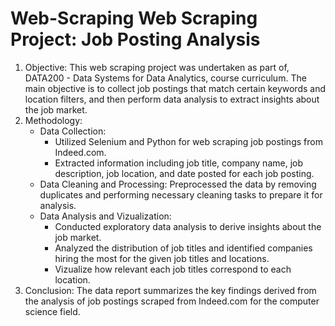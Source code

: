 # Web-Scraping Web Scraping Project: Job Posting Analysis 
1. Objective:
This web scraping project was undertaken as part of, DATA200 - Data Systems for Data Analytics, course curriculum. The main objective is to collect job postings that match certain keywords and location filters, and then perform data analysis to extract insights about the job market.
2. Methodology:
   - Data Collection:
     - Utilized Selenium and Python for web scraping job postings from Indeed.com.
     - Extracted information including job title, company name, job description, job location, and date posted for each job posting.
   - Data Cleaning and Processing:
     Preprocessed the data by removing duplicates and performing necessary cleaning tasks to prepare it for analysis.
   - Data Analysis and Vizualization:
     - Conducted exploratory data analysis to derive insights about the job market.
     - Analyzed the distribution of job titles and identified companies hiring the most for the given job titles and locations.
     - Vizualize how relevant each job titles correspond to each location.
3. Conclusion:
   The data report summarizes the key findings derived from the analysis of job postings scraped from Indeed.com for the computer science field. 
